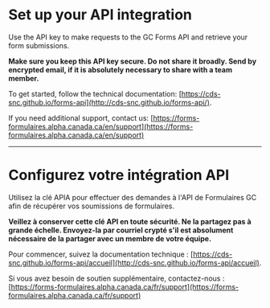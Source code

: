 # Set up your API integration

Use the API key to make requests to the GC Forms API and retrieve your form submissions.

**Make sure you keep this API key secure. Do not share it broadly. Send by encrypted email, if it is absolutely necessary to share with a team member.**

To get started, follow the technical documentation: [https://cds-snc.github.io/forms-api](http://cds-snc.github.io/forms-api/).

If you need additional support, contact us: [https://forms-formulaires.alpha.canada.ca/en/support](https://forms-formulaires.alpha.canada.ca/en/support) 

---
# Configurez votre intégration API

Utilisez la clé APIA pour effectuer des demandes à l'API de Formulaires GC afin de récupérer vos soumissions de formulaires.

**Veillez à conserver cette clé API en toute sécurité. Ne la partagez pas à grande échelle. Envoyez-la par courriel crypté s'il est absolument nécessaire de la partager avec un membre de votre équipe.**

Pour commencer, suivez la documentation technique : [https://cds-snc.github.io/forms-api/accueil](http://cds-snc.github.io/forms-api/accueil).

Si vous avez besoin de soutien supplémentaire, contactez-nous : [https://forms-formulaires.alpha.canada.ca/fr/support](https://forms-formulaires.alpha.canada.ca/fr/support) 





